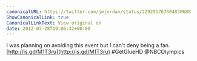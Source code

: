 ```yaml
---
canonicalURL: https://twitter.com/jmjordan/status/229291767604850688
ShowCanonicalLink: true
CanonicalLinkText: View original on
date: 2012-07-28T19:06:32+00:00
---
```

I was planning on avoiding this event but I can't deny being a fan. [http://is.gd/M1T3ru](http://is.gd/M1T3ru) #GetGlueHD @NBCOlympics